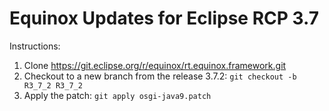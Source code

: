 # Equinox Updates for Eclipse RCP 3.7

Instructions:

1. Clone <https://git.eclipse.org/r/equinox/rt.equinox.framework.git>
2. Checkout to a new branch from the release 3.7.2: `git checkout -b R3_7_2 R3_7_2`
3. Apply the patch: `git apply osgi-java9.patch`
